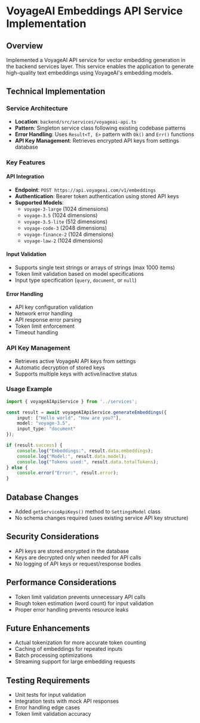 # VoyageAI Embeddings API Service Implementation

## Overview
Implemented a VoyageAI API service for vector embedding generation in the backend services layer. This service enables the application to generate high-quality text embeddings using VoyageAI's embedding models.

## Technical Implementation

### Service Architecture
- **Location**: `backend/src/services/voyageai-api.ts`
- **Pattern**: Singleton service class following existing codebase patterns
- **Error Handling**: Uses `Result<T, E>` pattern with `Ok()` and `Err()` functions
- **API Key Management**: Retrieves encrypted API keys from settings database

### Key Features

#### API Integration
- **Endpoint**: `POST https://api.voyageai.com/v1/embeddings`
- **Authentication**: Bearer token authentication using stored API keys
- **Supported Models**:
  - `voyage-3-large` (1024 dimensions)
  - `voyage-3.5` (1024 dimensions)
  - `voyage-3.5-lite` (512 dimensions)
  - `voyage-code-3` (2048 dimensions)
  - `voyage-finance-2` (1024 dimensions)
  - `voyage-law-2` (1024 dimensions)

#### Input Validation
- Supports single text strings or arrays of strings (max 1000 items)
- Token limit validation based on model specifications
- Input type specification (`query`, `document`, or `null`)

#### Error Handling
- API key configuration validation
- Network error handling
- API response error parsing
- Token limit enforcement
- Timeout handling

### API Key Management
- Retrieves active VoyageAI API keys from settings
- Automatic decryption of stored keys
- Supports multiple keys with active/inactive status

### Usage Example
```typescript
import { voyageAIApiService } from '../services';

const result = await voyageAIApiService.generateEmbeddings({
    input: ["Hello world", "How are you?"],
    model: "voyage-3.5",
    input_type: "document"
});

if (result.success) {
    console.log("Embeddings:", result.data.embeddings);
    console.log("Model:", result.data.model);
    console.log("Tokens used:", result.data.totalTokens);
} else {
    console.error("Error:", result.error);
}
```

## Database Changes
- Added `getServiceApiKeys()` method to `SettingsModel` class
- No schema changes required (uses existing service API key structure)

## Security Considerations
- API keys are stored encrypted in the database
- Keys are decrypted only when needed for API calls
- No logging of API keys or request/response bodies

## Performance Considerations
- Token limit validation prevents unnecessary API calls
- Rough token estimation (word count) for input validation
- Proper error handling prevents resource leaks

## Future Enhancements
- Actual tokenization for more accurate token counting
- Caching of embeddings for repeated inputs
- Batch processing optimizations
- Streaming support for large embedding requests

## Testing Requirements
- Unit tests for input validation
- Integration tests with mock API responses
- Error handling edge cases
- Token limit validation accuracy
